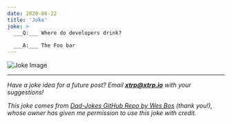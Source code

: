 ```yaml
---
date: 2020-06-22
title: 'Joke'
joke: >
  ___Q:___ Where do developers drink?
  
  ___A:___ The Foo bar
---
```


![Joke Image](https://private.xtrp.io/projects/DailyDeveloperJokes/public_image_server/images/5e12597fe0374.png)

---
*Have a joke idea for a future post? Email **[xtrp@xtrp.io](mailto:xtrp@xtrp.io)** with your suggestions!*

*This joke comes from [Dad-Jokes GitHub Repo by Wes Bos](https://github.com/wesbos/dad-jokes) (thank you!), whose owner has given me permission to use this joke with credit.*

<!-- 
Joke text:
**Q:** Where do developers drink?

**A:** The Foo bar
 -->

